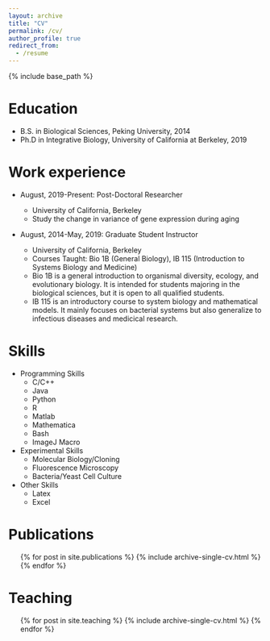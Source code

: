 ```yaml
---
layout: archive
title: "CV"
permalink: /cv/
author_profile: true
redirect_from:
  - /resume
---
```


{% include base_path %}

Education
======
* B.S. in Biological Sciences, Peking University, 2014
* Ph.D in Integrative Biology, University of California at Berkeley, 2019

Work experience
======
* August, 2019-Present: Post-Doctoral Researcher
  * University of California, Berkeley
  * Study the change in variance of gene expression during aging

* August, 2014-May, 2019: Graduate Student Instructor
  * University of California, Berkeley
  * Courses Taught: Bio 1B (General Biology), IB 115 (Introduction to Systems Biology and Medicine)
  * Bio 1B is a general introduction to organismal diversity, ecology, and evolutionary biology. It is intended for students majoring in the biological sciences, but it is open to all qualified students.
  * IB 115 is an introductory course to system biology and mathematical models. It mainly focuses on bacterial systems but also generalize to infectious diseases and medicical research.
  
Skills
======
* Programming Skills
  * C/C++
  * Java
  * Python
  * R
  * Matlab
  * Mathematica
  * Bash
  * ImageJ Macro
* Experimental Skills
  * Molecular Biology/Cloning
  * Fluorescence Microscopy
  * Bacteria/Yeast Cell Culture
* Other Skills
  * Latex
  * Excel

Publications
======
  <ul>{% for post in site.publications %}
    {% include archive-single-cv.html %}
  {% endfor %}</ul>

Teaching
======
  <ul>{% for post in site.teaching %}
    {% include archive-single-cv.html %}
  {% endfor %}</ul>
